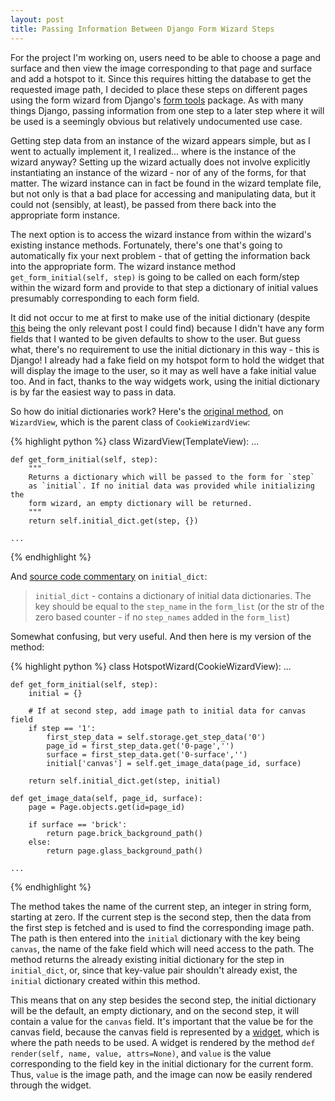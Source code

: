 ```yaml
---
layout: post
title: Passing Information Between Django Form Wizard Steps
---
```


For the project I'm working on, users need to be able to choose a page and
surface and then view the image corresponding to that page and surface and add
a hotspot to it. Since this requires hitting the database to get the requested
image path, I decided to place these steps on different pages using the
form wizard from Django's
[form tools](http://django-formtools.readthedocs.org/en/latest/index.html)
package. As with many things Django, passing information from one step to a
later step where it will be used is a seemingly obvious but relatively
undocumented use case.

Getting step data from an instance of the wizard appears simple, but as I went
to actually implement it, I realized... where is the instance of the wizard
anyway? Setting up the wizard actually does not involve explicitly instantiating
an instance of the wizard - nor of any of the forms, for that matter. The wizard
instance can in fact be found in the wizard template file, but not only is that
a bad place for accessing and manipulating data, but it could not (sensibly, at
least), be passed from there back into the appropriate form instance.

The next option is to access the wizard instance from within the wizard's
existing instance methods. Fortunately, there's one that's going to
automatically fix your next problem - that of getting the information back into
the appropriate form. The wizard instance method `get_form_initial(self, step)`
is going to be called on each form/step within the wizard form and provide to
that step a dictionary of initial values presumably corresponding to each form
field.

It did not occur to me at first to make use of the initial dictionary (despite
[this](http://chriskief.com/2013/05/24/django-form-wizard-and-getting-data-from-previous-steps/)
being the only relevant post I could find) because I didn't have any form fields
that I wanted to be given defaults to show to the user. But guess what, there's
no requirement to use the initial dictionary in this way -
this is Django! I already had a fake field on my hotspot form to hold the widget
that will display the image to the user, so it may as well have a fake initial
value too. And in fact, thanks to the way widgets work, using the initial
dictionary is by far the easiest way to pass in data.

So how do initial dictionaries work? Here's the
[original method](https://github.com/django/django-formtools/blob/master/formtools/wizard/views.py#L374),
on `WizardView`, which is the parent class of `CookieWizardView`:

{% highlight python %}
class WizardView(TemplateView):
    ...

    def get_form_initial(self, step):
        """
        Returns a dictionary which will be passed to the form for `step`
        as `initial`. If no initial data was provided while initializing the
        form wizard, an empty dictionary will be returned.
        """
        return self.initial_dict.get(step, {})

    ...
{% endhighlight %}

And [source code commentary](https://github.com/django/django-formtools/blob/master/formtools/wizard/views.py#L135)
on `initial_dict`:

> `initial_dict` - contains a dictionary of initial data dictionaries. The key
should be equal to the `step_name` in the `form_list` (or the str of the zero
based counter - if no `step_names` added in the `form_list`)

Somewhat confusing, but very useful. And then here is my version of the method:

{% highlight python %}
class HotspotWizard(CookieWizardView):
    ...

    def get_form_initial(self, step):
        initial = {}

        # If at second step, add image path to initial data for canvas field
        if step == '1':
            first_step_data = self.storage.get_step_data('0')
            page_id = first_step_data.get('0-page','')
            surface = first_step_data.get('0-surface','')
            initial['canvas'] = self.get_image_data(page_id, surface)

        return self.initial_dict.get(step, initial)

    def get_image_data(self, page_id, surface):
        page = Page.objects.get(id=page_id)

        if surface == 'brick':
            return page.brick_background_path()
        else:
            return page.glass_background_path()

    ...
{% endhighlight %}

The method takes the name of the current step, an integer in string form,
starting at zero. If the current step is the second step, then the data from the
first step is fetched and is used to find the corresponding image path. The path
is then entered into the `initial` dictionary with the key being `canvas`, the
name of the fake field which will need access to the path. The method returns
the already existing initial dictionary for the step in `initial_dict`,
or, since that key-value pair shouldn't already exist, the `initial` dictionary
created within this method.

This means that on any step besides the second step, the initial dictionary will
be the default, an empty dictionary, and on the second step, it will contain a
value for the `canvas` field. It's important that the value be for the canvas
field, because the canvas field is represented by a
[widget](https://docs.djangoproject.com/en/1.8/ref/forms/widgets/), which is
where the path needs to be used. A widget is rendered by the method
`def render(self, name, value, attrs=None)`, and `value` is the value corresponding
to the field key in the initial dictionary for the current form. Thus, `value`
is the image path, and the image can now be easily rendered through the widget.
